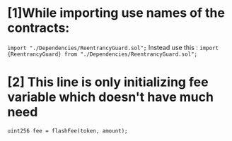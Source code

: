 # [1]While importing use names of the contracts:
`import "./Dependencies/ReentrancyGuard.sol";`
Instead use this :
`import {ReentrancyGuard} from "./Dependencies/ReentrancyGuard.sol";`

# [2] This line is only initializing fee variable which doesn't have much need 
`uint256 fee = flashFee(token, amount); `